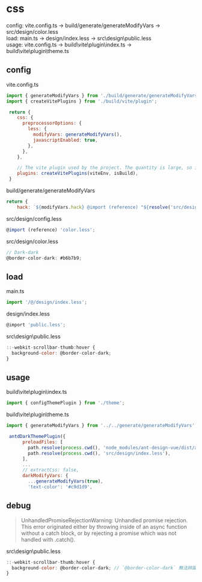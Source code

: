 # css

config: vite.config.ts -> build/generate/generateModifyVars -> src/design/color.less  
load:  main.ts ->  design/index.less ->  src\design\public.less  
usage: vite.config.ts -> build\vite\plugin\index.ts ->  build\vite\plugin\theme.ts

## config

vite.config.ts

```js
import { generateModifyVars } from './build/generate/generateModifyVars';
import { createVitePlugins } from './build/vite/plugin';

 return {
    css: {
      preprocessorOptions: {
        less: {
          modifyVars: generateModifyVars(),
          javascriptEnabled: true,
        },
      },
    },

    // The vite plugin used by the project. The quantity is large, so it is separately extracted and managed
    plugins: createVitePlugins(viteEnv, isBuild),
 }
```

build/generate/generateModifyVars

```js
return {
    hack: `${modifyVars.hack} @import (reference) "${resolve('src/design/config.less')}";`,
```

src/design/config.less

```js
@import (reference) 'color.less';
```

src/design/color.less

```js
// Dark-dark
@border-color-dark: #b6b7b9;
```

## load

main.ts

```js
import '/@/design/index.less';
```

design/index.less

```js
@import 'public.less';
```

src\design\public.less

```js
::-webkit-scrollbar-thumb:hover {
  background-color: @border-color-dark;
}
```

## usage

build\vite\plugin\index.ts

```js
import { configThemePlugin } from './theme';
```

build\vite\plugin\theme.ts

```js
import { generateModifyVars } from '../../generate/generateModifyVars';

 antdDarkThemePlugin({
      preloadFiles: [
        path.resolve(process.cwd(), 'node_modules/ant-design-vue/dist/antd.less'),
        path.resolve(process.cwd(), 'src/design/index.less'),
      ],
      ...
      // extractCss: false,
      darkModifyVars: {
        ...generateModifyVars(true),
        'text-color': '#c9d1d9',
```

## debug

> UnhandledPromiseRejectionWarning: Unhandled promise rejection. This error originated either by throwing inside of an async function without a catch block, or by rejecting a promise which was not handled with .catch().

src\design\public.less

```js
::-webkit-scrollbar-thumb:hover {
  background-color: @border-color-dark; // `@border-color-dark` 無法辨識
}
```
